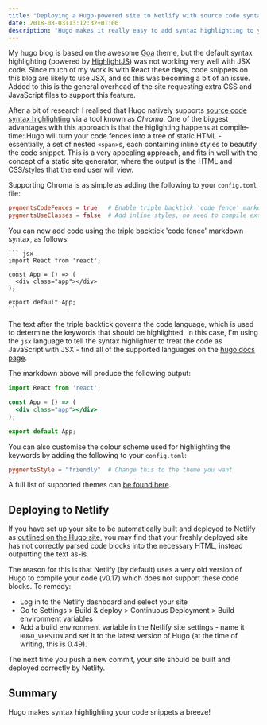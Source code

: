 ```yaml
---
title: "Deploying a Hugo-powered site to Netlify with source code syntax highlighting"
date: 2018-08-03T13:12:32+01:00
description: "Hugo makes it really easy to add syntax highlighting to your code snippets. In this post I'll discuss how to enable this feature, and how to configure Netlify to build your site with nicely highlighted code."
---
```


My hugo blog is based on the awesome [Goa](https://github.com/shenoybr/hugo-goa) theme, but the default syntax highlighting (powered by [HighlightJS](https://highlightjs.org)) was not working very well with JSX code. Since much of my work is with React these days, code snippets on this blog are likely to use JSX, and so this was becoming a bit of an issue. Added to this is the general overhead of the site requesting extra CSS and JavaScript files to support this feature.

After a bit of research I realised that Hugo natively supports [source code syntax highlighting](https://gohugo.io/content-management/syntax-highlighting/) via a tool known as _Chroma_. One of the biggest advantages with this approach is that the higlighting happens at compile-time: Hugo will turn your code fences into a tree of static HTML - essentially, a set of nested `<span>`s, each containing inline styles to beautify the code snippet. This is a very appealing approach, and fits in well with the concept of a static site generator, where the output is the HTML and CSS/styles that the end user will view.

Supporting Chroma is as simple as adding the following to your `config.toml` file:

``` toml
pygmentsCodeFences = true   # Enable triple backtick 'code fence' markdown
pygmentsUseClasses = false  # Add inline styles, no need to compile extra CSS
```

You can now add code using the triple backtick 'code fence' markdown syntax, as follows:

    ``` jsx
    import React from 'react';

    const App = () => (
      <div class="app"></div>
    );

    export default App;
    ```

The text after the triple backtick governs the code language, which is used to determine the keywords that should be highlighted. In this case, I'm using the `jsx` language to tell the syntax highlighter to treat the code as JavaScript with JSX - find all of the supported languages on the [hugo docs page](https://gohugo.io/content-management/syntax-highlighting/#list-of-chroma-highlighting-languages).

The markdown above will produce the following output:

``` jsx
import React from 'react';

const App = () => (
  <div class="app"></div>
);

export default App;
```

You can also customise the colour scheme used for highlighting the keywords by adding the following to your `config.toml`:

``` toml
pygmentsStyle = "friendly"  # Change this to the theme you want
```

A full list of supported themes can [be found here](https://xyproto.github.io/splash/docs/all.html).

## Deploying to Netlify

If you have set up your site to be automatically built and deployed to Netlify as [outlined on the Hugo site](https://gohugo.io/hosting-and-deployment/hosting-on-netlify/), you may find that your freshly deployed site has not correctly parsed code blocks into the necessary HTML, instead outputting the text as-is.

The reason for this is that Netlify (by default) uses a very old version of Hugo to compile your code (v0.17) which does not support these code blocks. To remedy:

- Log in to the Netlify dashboard and select your site
- Go to Settings > Build & deploy > Continuous Deployment > Build environment variables
- Add a build environment variable in the Netlify site settings - name it `HUGO_VERSION` and set it to the latest version of Hugo (at the time of writing, this is 0.49).

The next time you push a new commit, your site should be built and deployed correctly by Netlify.

## Summary

Hugo makes syntax highlighting your code snippets a breeze!